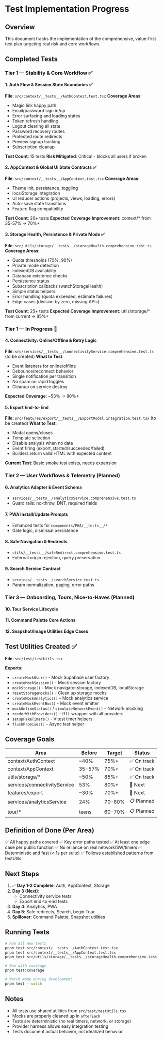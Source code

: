 # Test Implementation Progress

## Overview

This document tracks the implementation of the comprehensive, value-first test plan targeting real risk and core workflows.

## Completed Tests

### Tier 1 — Stability & Core Workflow ✅

#### 1. Auth Flow & Session State Boundaries ✅

**File**: `src/context/__tests__/AuthContext.test.tsx`
**Coverage Areas**:

- Magic link happy path
- Email/password sign in/up
- Error surfacing and loading states
- Token refresh handling
- Logout clearing all state
- Password recovery routes
- Protected route redirects
- Preview signup tracking
- Subscription cleanup

**Test Count**: 15 tests
**Risk Mitigated**: Critical - blocks all users if broken

#### 2. AppContext & Global UI State Contracts ✅

**File**: `src/context/__tests__/AppContext.test.tsx`
**Coverage Areas**:

- Theme init, persistence, toggling
- localStorage integration
- UI reducer actions (projects, views, loading, errors)
- Auto-save state transitions
- Feature flag compatibility

**Test Count**: 20+ tests
**Expected Coverage Improvement**: context/\* from 35-57% → 70%+

#### 3. Storage Health, Persistence & Private Mode ✅

**File**: `src/utils/storage/__tests__/storageHealth.comprehensive.test.ts`
**Coverage Areas**:

- Quota thresholds (70%, 90%)
- Private mode detection
- IndexedDB availability
- Database existence checks
- Persistence status
- Subscription callbacks (watchStorageHealth)
- Simple status helpers
- Error handling (quota exceeded, estimate failures)
- Edge cases (division by zero, missing APIs)

**Test Count**: 25+ tests
**Expected Coverage Improvement**: utils/storage/\* from current → 85%+

### Tier 1 — In Progress 🚧

#### 4. Connectivity: Online/Offline & Retry Logic

**File**: `src/services/__tests__/connectivityService.comprehensive.test.ts` (to be created)
**What to Test**:

- Event listeners for online/offline
- Debounce/reconnect behavior
- Single notification per transition
- No spam on rapid toggles
- Cleanup on service destroy

**Expected Coverage**: ~53% → 80%+

#### 5. Export End-to-End

**File**: `src/features/export/__tests__/ExportModal.integration.test.tsx` (to be created)
**What to Test**:

- Modal opens/closes
- Template selection
- Disable analysis when no data
- Event firing (export_started/succeeded/failed)
- Builders return valid HTML with expected content

**Current Test**: Basic smoke test exists, needs expansion

### Tier 2 — User Workflows & Telemetry (Planned)

#### 6. Analytics Adapter & Event Schema

- `services/__tests__/analyticsService.comprehensive.test.ts`
- Guard rails: no-throw, DNT, required fields

#### 7. PWA Install/Update Prompts

- Enhanced tests for `components/PWA/__tests__/*`
- Gate logic, dismissal persistence

#### 8. Safe Navigation & Redirects

- `utils/__tests__/safeRedirect.comprehensive.test.ts`
- External origin rejection, query preservation

#### 9. Search Service Contract

- `services/__tests__/searchService.test.ts`
- Param normalization, paging, error paths

### Tier 3 — Onboarding, Tours, Nice-to-Haves (Planned)

#### 10. Tour Service Lifecycle

#### 11. Command Palette Core Actions

#### 12. Snapshot/Image Utilities Edge Cases

## Test Utilities Created ✅

**File**: `src/test/testUtils.tsx`

**Exports**:

- `createMockUser()` - Mock Supabase user factory
- `createMockSession()` - Mock session factory
- `mockStorage()` - Mock navigator.storage, indexedDB, localStorage
- `resetStorageMocks()` - Clean up storage mocks
- `createMockAnalytics()` - Mock analytics service
- `createMockEventBus()` - Mock event emitter
- `mockOnlineStatus()` / `simulateNetworkEvent()` - Network mocking
- `renderWithProviders()` - RTL wrapper with all providers
- `setupFakeTimers()` - Vitest timer helpers
- `flushPromises()` - Async test helper

## Coverage Goals

| Area                         | Before | Target | Status      |
| ---------------------------- | ------ | ------ | ----------- |
| context/AuthContext          | ~40%   | 75%+   | ✅ On track |
| context/AppContext           | 35-57% | 70%+   | ✅ On track |
| utils/storage/\*             | ~50%   | 85%+   | ✅ On track |
| services/connectivityService | 53%    | 80%+   | 🚧 Next     |
| features/export              | ~30%   | 70%+   | 🚧 Next     |
| services/analyticsService    | 24%    | 70-80% | 📋 Planned  |
| tour/\*                      | teens  | 60-70% | 📋 Planned  |

## Definition of Done (Per Area)

✅ All happy paths covered
✅ Key error paths tested
✅ At least one edge case per public function
✅ No reliance on real network/SW/timers
✅ Deterministic and fast (< 1s per suite)
✅ Follows established patterns from testUtils

## Next Steps

1. ✅ **Day 1-2 Complete**: Auth, AppContext, Storage
2. **Day 3 (Next)**:
   - Connectivity service tests
   - Export end-to-end tests
3. **Day 4**: Analytics, PWA
4. **Day 5**: Safe redirects, Search, begin Tour
5. **Spillover**: Command Palette, Snapshot utilities

## Running Tests

```bash
# Run all new tests
pnpm test src/context/__tests__/AuthContext.test.tsx
pnpm test src/context/__tests__/AppContext.test.tsx
pnpm test src/utils/storage/__tests__/storageHealth.comprehensive.test.ts

# Run with coverage
pnpm test:coverage

# Watch mode during development
pnpm test --watch
```

## Notes

- All tests use shared utilities from `src/test/testUtils.tsx`
- Mocks are properly cleaned up in `afterEach`
- Tests are deterministic (no real timers, network, or storage)
- Provider harness allows easy integration testing
- Tests document actual behavior, not idealized behavior
